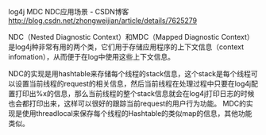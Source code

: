 

log4j MDC NDC应用场景 - CSDN博客 
http://blog.csdn.net/zhongweijian/article/details/7625279


NDC（Nested Diagnostic Context）和MDC（Mapped Diagnostic Context）是log4j种非常有用的两个类，它们用于存储应用程序的上下文信息（context infomation），从而便于在log中使用这些上下文信息。
 
NDC的实现是用hashtable来存储每个线程的stack信息，这个stack是每个线程可以设置当前线程的request的相关信息，然后当前线程在处理过程中只要在log4j配置打印出%x的信息，那么当前线程的整个stack信息就会在log4j打印日志的时候也会都打印出来，这样可以很好的跟踪当前request的用户行为功能。
MDC的实现是使用threadlocal来保存每个线程的Hashtable的类似map的信息，其他功能类似。